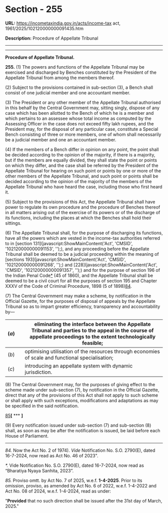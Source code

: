 # Section - 255

**URL:** https://incometaxindia.gov.in/acts/income-tax act, 1961/2025/102120000000091435.htm

**Description:** Procedure of Appellate Tribunal

---

****

**Procedure of Appellate Tribunal.**

**255.** (1) The powers and functions of the Appellate Tribunal may be exercised and discharged by Benches constituted by the President of the Appellate Tribunal from among the members thereof.

(2) Subject to the provisions contained in sub-section (3), a Bench shall consist of one judicial member and one accountant member.

(3) The President or any other member of the Appellate Tribunal authorised in this behalf by the Central Government may, sitting singly, dispose of any case which has been allotted to the Bench of which he is a member and which pertains to an assessee whose total income as computed by the Assessing Officer in the case does not exceed fifty lakh rupees, and the President may, for the disposal of any particular case, constitute a Special Bench consisting of three or more members, one of whom shall necessarily be a judicial member and one an accountant member.

(4) If the members of a Bench differ in opinion on any point, the point shall be decided according to the opinion of the majority, if there is a majority, but if the members are equally divided, they shall state the point or points on which they differ, and the case shall be referred by the President of the Appellate Tribunal for hearing on such point or points by one or more of the other members of the Appellate Tribunal, and such point or points shall be decided according to the opinion of the majority of the members of the Appellate Tribunal who have heard the case, including those who first heard it.

(5) Subject to the provisions of this Act, the Appellate Tribunal shall have power to regulate its own procedure and the procedure of Benches thereof in all matters arising out of the exercise of its powers or of the discharge of its functions, including the places at which the Benches shall hold their sittings.

(6) The Appellate Tribunal shall, for the purpose of discharging its functions, have all the powers which are vested in the income-tax authorities referred to in [section 131](javascript:ShowMainContent\('Act', 'CMSID', '102120000000091153', ''\);), and any proceeding before the Appellate Tribunal shall be deemed to be a judicial proceeding within the meaning of [sections 193](javascript:ShowMainContent\('Act', 'CMSID', '102120000000091268', ''\);) and [228](javascript:ShowMainContent\('Act', 'CMSID', '102120000000091357', ''\);) and for the purpose of section 196 of the Indian Penal Code[*](javascript:ShowFootnote\('fnstr1'\);) (45 of 1860), and the Appellate Tribunal shall be deemed to be a civil court for all the purposes of section 195 and Chapter XXXV of the Code of Criminal Procedure, 1898 (5 of 1898)[84](javascript:ShowFootnote\('fn84'\);).

(7) The Central Government may make a scheme, by notification in the Official Gazette, for the purposes of disposal of appeals by the Appellate Tribunal so as to impart greater efficiency, transparency and accountability by—

(_a_) |  |  eliminating the interface between the Appellate Tribunal and parties to the appeal in the course of appellate proceedings to the extent technologically feasible;  
---|---|---  
(_b_) |  |  optimising utilisation of the resources through economies of scale and functional specialisation;  
(_c_) |  |  introducing an appellate system with dynamic jurisdiction.  
  
(8) The Central Government may, for the purposes of giving effect to the scheme made under sub-section (7), by notification in the Official Gazette, direct that any of the provisions of this Act shall not apply to such scheme or shall apply with such exceptions, modifications and adaptations as may be specified in the said notification.

[85](javascript:ShowFootnote\('fn85'\);)**[** *** **]**

(9) Every notification issued under sub-section (7) and sub-section (8) shall, as soon as may be after the notification is issued, be laid before each House of Parliament.

* * *

_84._ Now the Act No. 2 of 1974). _Vide_ Notification No. S.O. 2790(E), dated 16-7-2024, now read as Act No. 46 of 2023".

_*._ Vide Notification No. S.O. 2790(E), dated 16-7-2024, now read as “Bharatiya Nyaya Sanhita, 2023”.

_85._ Proviso omtt. by Act No. 7 of 2025, w.e.f. **1-4-2025**. Prior to its omission, proviso, as amended by Act No. 6 of 2022, w.e.f. 1-4-2022 and Act No. 08 of 2024, w.e.f. 1-4-2024, read as under:

"**Provided** that no such direction shall be issued after the 31st day of March, 2025."